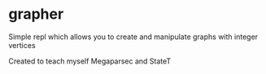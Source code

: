 # grapher

Simple repl which allows you to create and manipulate graphs with integer vertices

Created to teach myself Megaparsec and StateT

